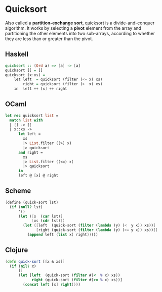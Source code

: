 # Quicksort

Also called a **partition-exchange sort**, quicksort is a divide-and-conquer algorithm. 
It works by selecting a **pivot** element from the array and partitioning the other elements 
into two sub-arrays, according to whether they are less than or greater than the pivot.

## Haskell

```haskell
quicksort :: (Ord a) => [a] -> [a]    
quicksort [] = []    
quicksort (x:xs) =     
    let left  = quicksort (filter (<= x) xs)  
        right = quicksort (filter (>  x) xs)   
    in  left ++ [x] ++ right 
```

## OCaml

```ocaml
let rec quicksort list =
  match list with
  | [] -> []
  | x::xs -> 
      let left = 
        xs 
        |> List.filter ((>) x) 
        |> quicksort
      and right = 
        xs 
        |> List.filter ((<=) x) 
        |> quicksort
      in 
      left @ [x] @ right
```

## Scheme

```scheme
(define (quick-sort lst)
  (if (null? lst)
      '()
      (let ([x  (car lst)]
            [xs (cdr lst)])
        (let ([left  (quick-sort (filter (lambda (y) (<  y x)) xs))]
              [right (quick-sort (filter (lambda (y) (>= y x)) xs))])
          (append left (list x) right)))))
```

## Clojure

```clojure
(defn quick-sort [[x & xs]]
  (if (nil? x)
      []
      (let [left  (quick-sort (filter #(<  % x) xs))
            right (quick-sort (filter #(>= % x) xs))]
        (concat left [x] right))))
```
